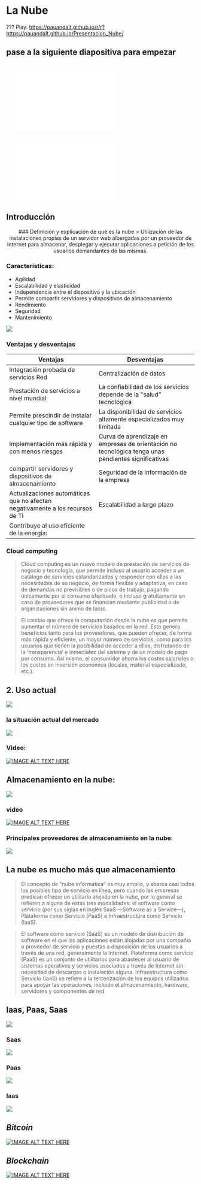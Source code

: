 # La Nube
???
Play: https://pauandalt.github.io/r/r?https://pauandalt.github.io/Presentacion_Nube/
## pase a la siguiente diapositiva para empezar

## 
![](data:image/png;base64,iVBORw0KGgoAAAANSUhEUgAAAScAAACrCAMAAAATgapkAAAAA1BMVEX///+nxBvIAAAASElEQVR4nO3BMQEAAADCoPVPbQZ/oAAAAAAAAAAAAAAAAAAAAAAAAAAAAAAAAAAAAAAAAAAAAAAAAAAAAAAAAAAAAAAAAAA+A8W4AAH7AbJ4AAAAAElFTkSuQmCC)

![](data:image/png;base64,iVBORw0KGgoAAAANSUhEUgAAAScAAACrCAMAAAATgapkAAAAA1BMVEX///+nxBvIAAAASElEQVR4nO3BMQEAAADCoPVPbQZ/oAAAAAAAAAAAAAAAAAAAAAAAAAAAAAAAAAAAAAAAAAAAAAAAAAAAAAAAAAAAAAAAAAA+A8W4AAH7AbJ4AAAAAElFTkSuQmCC)

## Introducción 
<p align="center">
### Definición y explicación de qué es la nube
  > Utilización de las instalaciones propias de un servidor web albergadas por un proveedor de Internet para almacenar, desplegar y ejecutar aplicaciones a petición de los usuarios demandantes de las mismas.
  
### Características:
+ Agilidad
+ Escalabilidad y elasticidad
+ Independencia entre el dispositivo y la ubicación
+ Permite compartir servidores y dispositivos de almacenamiento
+ Rendimiento
+ Seguridad
+ Mantenimiento

![](https://upload.wikimedia.org/wikipedia/commons/thumb/f/ff/Cloud_computing-es.svg/800px-Cloud_computing-es.svg.png)

### Ventajas y desventajas


| **Ventajas** | **Desventajas** |
| ----- | ----- |
|  Integración probada de servicios Red |  Centralización de datos  |
| Prestación de servicios a nivel mundial | La confiabilidad de los servicios depende de la "salud" tecnológica |
|	Permite prescindir de instalar cualquier tipo de software  | La disponibilidad de servicios altamente especializados muy limitada |
|	Implementación más rápida y con menos riesgos | Curva de aprendizaje en empresas de orientación no tecnológica tenga unas pendientes significativas |
| compartir servidores y dispositivos de almacenamiento | Seguridad de la información de la empresa  |
| Actualizaciones automáticas que no afectan negativamente a los recursos de TI | Escalabilidad a largo plazo |
| Contribuye al uso eficiente de la energía: |  |


### Cloud computing

> Cloud computing es un nuevo modelo de prestación de servicios de negocio y tecnología, que permite incluso al usuario acceder a un catálogo de servicios estandarizados y responder con ellos a las necesidades de su negocio, de forma flexible y adaptativa, en caso de demandas no previsibles o de picos de trabajo, pagando únicamente por el consumo efectuado, o incluso gratuitamente en caso de proveedores que se financian mediante publicidad o de organizaciones sin ánimo de lucro.

>El cambio que ofrece la computación desde la nube es que permite aumentar el número de servicios basados en la red. Esto genera beneficios tanto para los proveedores, que pueden ofrecer, de forma más rápida y eficiente, un mayor número de servicios, como para los usuarios que tienen la posibilidad de acceder a ellos, disfrutando de la ‘transparencia’ e inmediatez del sistema y de un modelo de pago por consumo. Así mismo, el consumidor ahorra los costes salariales o los costes en inversión económica (locales, material especializado, etc.).

## 2. Uso actual

![](https://s04.s3c.es/imag/_v0/770x420/9/a/5/700x420_nube-archivos-770-istock.jpg)

### la situación actual del mercado
![](https://pauandalt.github.io/La_Nube/usos_de_nubes.png)

### Video: 

[![IMAGE ALT TEXT HERE](https://pauandalt.github.io/La_Nube/Estado_Actual.PNG)](https://www.zdnet.com/article/top-cloud-providers-2018-how-aws-microsoft-google-ibm-oracle-alibaba-stack-up/)

## Almacenamiento en la nube:

![](https://blog.netelip.com/wp-content/uploads/2018/07/almacenamiento-vdrive-comodidad.png)

### video 
[![IMAGE ALT TEXT HERE](https://pauandalt.github.io/La_Nube/video_almacenamiento_en_la_nube.PNG)](https://www.youtube.com/watch?v=3nFZj3bB9g8)

### Principales proveedores de almacenamiento en la nube:

![](https://pauandalt.github.io/La_Nube/almacenamiento_nube_Proveedores.jpg)

## La nube es mucho más que almacenamiento 

>El concepto de “nube informática” es muy amplio, y abarca casi todos los posibles tipo de servicio en línea, pero cuando las empresas predican ofrecer un utilitario alojado en la nube, por lo general se refieren a alguna de estas tres modalidades: el software como servicio (por sus siglas en inglés SaaS —Software as a Service—), Plataforma como Servicio (PaaS) e Infraestructura como Servicio (IaaS).

>El software como servicio (SaaS) es un modelo de distribución de software en el que las aplicaciones están alojadas por una compañía o proveedor de servicio y puestas a disposición de los usuarios a través de una red, generalmente la Internet. Plataforma como servicio (PaaS) es un conjunto de utilitarios para abastecer al usuario de sistemas operativos y servicios asociados a través de Internet sin necesidad de descargas o instalación alguna. Infraestructura como Servicio (IaaS) se refiere a la tercerización de los equipos utilizados para apoyar las operaciones, incluido el almacenamiento, hardware, servidores y componentes de red.

## Iaas, Paas, Saas

![](https://pauandalt.github.io/La_Nube/Piramide%20Saas_Isaas_Paas.PNG)

### Saas

![](https://pauandalt.github.io/La_Nube/Saas_providers.png)

### Paas

![](https://pauandalt.github.io/La_Nube/Paas_providers.jpg)

### Iaas

![](https://pauandalt.github.io/La_Nube/Iaas_providers.png)


## *Bitcoin*

[![IMAGE ALT TEXT HERE](https://pauandalt.github.io/La_Nube/video_Bitcoin.PNG)](https://www.youtube.com/watch?v=kubGCSj5y3k&ab_channel=SciShow)

## *Blockchain*

[![IMAGE ALT TEXT HERE](https://pauandalt.github.io/La_Nube/video_Blockchain.PNG)](https://www.youtube.com/watch?v=SSo_EIwHSd4&ab_channel=SimplyExplained-Savjee)
